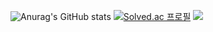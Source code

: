 <!--
**sky7214sky72/sky7214sky72** is a ✨ _special_ ✨ repository because its `README.md` (this file) appears on your GitHub profile.

Here are some ideas to get you started:

- 🔭 I’m currently working on ...
- 🌱 I’m currently learning ...
- 👯 I’m looking to collaborate on ...
- 🤔 I’m looking for help with ...
- 💬 Ask me about ...
- 📫 How to reach me: ...
- 😄 Pronouns: ...
- ⚡ Fun fact: ...
-->

![Anurag's GitHub stats](https://github-readme-stats.vercel.app/api?username=sky7214sky72&show_icons=true&theme=radical)
[![Solved.ac
프로필](http://mazassumnida.wtf/api/generate_badge?boj=sky72145)](https://solved.ac/sky72145)
<img src="http://mazandi.herokuapp.com/api?handle=sky72145&theme=warm"/>

